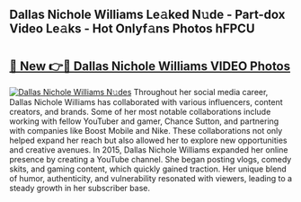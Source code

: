 ## Dallas Nichole Williams Le𝚊ked N𝚞de - Part-dox Video Le𝚊ks - Hot Onlyf𝚊ns Photos hFPCU

# <h2><a href="http://ab77763.deff.icu/?id=Dallas+Nichole+Williams">🔗 New 👉🔴 Dallas Nichole Williams VIDEO Photos</a></h2>

[![Dallas Nichole Williams N𝚞des](https://i.imgur.com/rIISA9y.gif)](http://ab77763.deff.icu/?id=Dallas+Nichole+Williams)
Throughout her social media career, Dallas Nichole Williams has collaborated with various influencers, content creators, and brands. Some of her most notable collaborations include working with fellow YouTuber and gamer, Chance Sutton, and partnering with companies like Boost Mobile and Nike. These collaborations not only helped expand her reach but also allowed her to explore new opportunities and creative avenues. In 2015, Dallas Nichole Williams expanded her online presence by creating a YouTube channel. She began posting vlogs, comedy skits, and gaming content, which quickly gained traction. Her unique blend of humor, authenticity, and vulnerability resonated with viewers, leading to a steady growth in her subscriber base.
